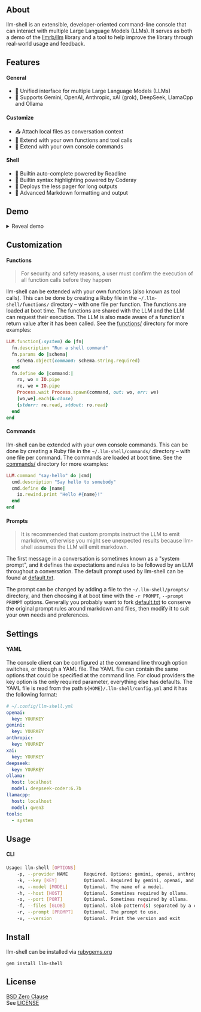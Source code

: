 ## About

llm-shell is an extensible, developer-oriented command-line
console that can interact with multiple Large Language Models
(LLMs). It serves as both a demo of the [llmrb/llm](https://github.com/llmrb/llm)
library and a tool to help improve the library through real-world
usage and feedback.

## Features

#### General

- 🌟 Unified interface for multiple Large Language Models (LLMs)
- 🤝 Supports Gemini, OpenAI, Anthropic, xAI (grok), DeepSeek, LlamaCpp and Ollama

#### Customize

- 📤 Attach local files as conversation context
- 🔧 Extend with your own functions and tool calls
- 🚀 Extend with your own console commands

#### Shell

- 🤖 Builtin auto-complete powered by Readline
- 🎨 Builtin syntax highlighting powered by Coderay
- 📄 Deploys the less pager for long outputs
- 📝 Advanced Markdown formatting and output

## Demo

<details>
  <summary>Reveal demo</summary>
  <img src="share/llm-shell/examples/demo.png/">
</details>

## Customization

#### Functions

> For security and safety reasons, a user must confirm the execution of
> all function calls before they happen

llm-shell can be extended with your own functions (also known as tool calls).
This can be done by creating a Ruby file in the `~/.llm-shell/functions/`
directory &ndash; with one file per function. The functions are
loaded at boot time. The functions are shared with the LLM and the LLM
can request their execution. The LLM is also made aware of a function's
return value after it has been called.
See the
[functions/](lib/llm/shell/functions/)
directory for more examples:


```ruby
LLM.function(:system) do |fn|
  fn.description "Run a shell command"
  fn.params do |schema|
    schema.object(command: schema.string.required)
  end
  fn.define do |command:|
    ro, wo = IO.pipe
    re, we = IO.pipe
    Process.wait Process.spawn(command, out: wo, err: we)
    [wo,we].each(&:close)
    {stderr: re.read, stdout: ro.read}
  end
end
```

#### Commands

llm-shell can be extended with your own console commands. This can be
done by creating a Ruby file in the `~/.llm-shell/commands/` directory &ndash;
with one file per command. The commands are loaded at boot time.
See the
[commands/](lib/llm/shell/commands/)
directory for more examples:

```ruby
LLM.command "say-hello" do |cmd|
  cmd.description "Say hello to somebody"
  cmd.define do |name|
    io.rewind.print "Hello #{name}!"
  end
end
```

#### Prompts

> It is recommended that custom prompts instruct the LLM to emit markdown,
> otherwise you might see unexpected results because llm-shell assumes the LLM
> will emit markdown.

The first message in a conversation is sometimes known as a "system prompt",
and it defines the expectations and rules to be followed by an LLM throughout
a conversation. The default prompt used by llm-shell can be found at
[default.txt](share/llm-shell/prompts/default.txt).

The prompt can be changed by adding a file to the `~/.llm-shell/prompts/` directory,
and then choosing it at boot time with the `-r PROMPT`, `--prompt PROMPT` options.
Generally you probably want to fork [default.txt](share/llm-shell/prompts/default.txt)
to conserve the original prompt rules around markdown and files, then modify it to
suit your own needs and preferences.

## Settings

#### YAML

The console client can be configured at the command line through option switches,
or through a YAML file. The YAML file can contain the same options that could be
specified at the command line. For cloud providers the key option is the only
required parameter, everything else has defaults. The YAML file is read from the
path `${HOME}/.llm-shell/config.yml` and it has the following format:

```yaml
# ~/.config/llm-shell.yml
openai:
  key: YOURKEY
gemini:
  key: YOURKEY
anthropic:
  key: YOURKEY
xai:
  key: YOURKEY
deepseek:
  key: YOURKEY
ollama:
  host: localhost
  model: deepseek-coder:6.7b
llamacpp:
  host: localhost
  model: qwen3
tools:
  - system
```

## Usage

#### CLI

```bash
Usage: llm-shell [OPTIONS]
    -p, --provider NAME      Required. Options: gemini, openai, anthropic, ollama or llamacpp.
    -k, --key [KEY]          Optional. Required by gemini, openai, and anthropic.
    -m, --model [MODEL]      Optional. The name of a model.
    -h, --host [HOST]        Optional. Sometimes required by ollama.
    -o, --port [PORT]        Optional. Sometimes required by ollama.
    -f, --files [GLOB]       Optional. Glob pattern(s) separated by a comma.
    -r, --prompt [PROMPT]    Optional. The prompt to use.
    -v, --version            Optional. Print the version and exit
```

## Install

llm-shell can be installed via [rubygems.org](https://rubygems.org/gems/llm-shell)

	gem install llm-shell

## License

[BSD Zero Clause](https://choosealicense.com/licenses/0bsd/)
<br>
See [LICENSE](./LICENSE)
